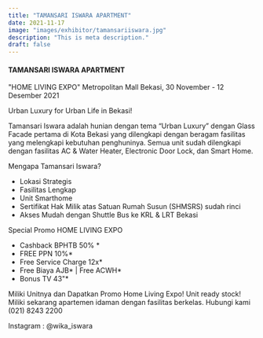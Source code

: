 ```yaml
---
title: "TAMANSARI ISWARA APARTMENT"
date: 2021-11-17
image: "images/exhibitor/tamansariiswara.jpg"
description: "This is meta description."
draft: false
---
```


#### TAMANSARI ISWARA APARTMENT

"HOME LIVING EXPO"
Metropolitan Mall Bekasi, 30 November - 12 Desember 2021

Urban Luxury for Urban Life in Bekasi!

Tamansari Iswara adalah hunian dengan tema “Urban Luxury” dengan Glass Facade pertama di Kota Bekasi yang dilengkapi dengan beragam fasilitas yang melengkapi kebutuhan penghuninya.
Semua unit sudah dilengkapi dengan fasilitas AC & Water Heater, Electronic Door Lock, dan Smart Home.

Mengapa Tamansari Iswara?
- Lokasi Strategis
- Fasilitas Lengkap
- Unit Smarthome
- Sertifikat Hak Milik atas Satuan Rumah Susun (SHMSRS) sudah rinci
- Akses Mudah dengan Shuttle Bus ke KRL & LRT Bekasi

Special Promo HOME LIVING EXPO

- Cashback BPHTB 50% *
- FREE PPN 10%*
- Free Service Charge 12x*
- Free Biaya AJB* | Free ACWH*
- Bonus TV 43"*

Miliki Unitnya dan Dapatkan Promo Home Living Expo!
Unit ready stock! Miliki sekarang apartemen idaman dengan fasilitas berkelas.
Hubungi kami (021) 8243 2200


Instagram : @wika_iswara
